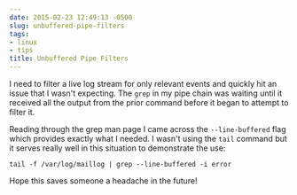 ```yaml
---
date: 2015-02-23 12:49:13 -0500
slug: unbuffered-pipe-filters
tags:
- linux
- tips
title: Unbuffered Pipe Filters
---
```


I need to filter a live log stream for only relevant events and quickly hit an
issue that I wasn't expecting. The `grep` in my pipe chain was waiting until it
received all the output from the prior command before it began to attempt to
filter it.

Reading through the grep man page I came across the `--line-buffered` flag
which provides exactly what I needed. I wasn't using the `tail` command but it
serves really well in this situation to demonstrate the use:

```
tail -f /var/log/maillog | grep --line-buffered -i error
```

Hope this saves someone a headache in the future!
